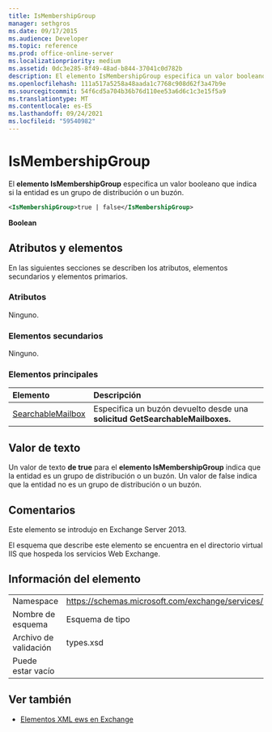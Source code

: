 ```yaml
---
title: IsMembershipGroup
manager: sethgros
ms.date: 09/17/2015
ms.audience: Developer
ms.topic: reference
ms.prod: office-online-server
ms.localizationpriority: medium
ms.assetid: 0dc3e285-8f49-48ad-b844-37041c0d782b
description: El elemento IsMembershipGroup especifica un valor booleano que indica si la entidad es un grupo de distribución o un buzón.
ms.openlocfilehash: 111a517a5258a48aada1c7768c908d62f3a47b9e
ms.sourcegitcommit: 54f6cd5a704b36b76d110ee53a6d6c1c3e15f5a9
ms.translationtype: MT
ms.contentlocale: es-ES
ms.lasthandoff: 09/24/2021
ms.locfileid: "59540982"
---
```

# <a name="ismembershipgroup"></a>IsMembershipGroup

El **elemento IsMembershipGroup** especifica un valor booleano que indica si la entidad es un grupo de distribución o un buzón. 
  
```XML
<IsMembershipGroup>true | false</IsMembershipGroup>
```

 **Boolean**
## <a name="attributes-and-elements"></a>Atributos y elementos

En las siguientes secciones se describen los atributos, elementos secundarios y elementos primarios.
  
### <a name="attributes"></a>Atributos

Ninguno.
  
### <a name="child-elements"></a>Elementos secundarios

Ninguno.
  
### <a name="parent-elements"></a>Elementos principales

|**Elemento**|**Descripción**|
|:-----|:-----|
|[SearchableMailbox](searchablemailbox.md) <br/> |Especifica un buzón devuelto desde una **solicitud GetSearchableMailboxes.**  <br/> |
   
## <a name="text-value"></a>Valor de texto

Un valor de texto **de true** para el **elemento IsMembershipGroup** indica que la entidad es un grupo de distribución o un buzón. Un valor de false indica que la entidad no es un grupo de distribución o un buzón. 
  
## <a name="remarks"></a>Comentarios

Este elemento se introdujo en Exchange Server 2013.
  
El esquema que describe este elemento se encuentra en el directorio virtual IIS que hospeda los servicios Web Exchange.
  
## <a name="element-information"></a>Información del elemento

|||
|:-----|:-----|
|Namespace  <br/> |https://schemas.microsoft.com/exchange/services/2006/types  <br/> |
|Nombre de esquema  <br/> |Esquema de tipo  <br/> |
|Archivo de validación  <br/> |types.xsd  <br/> |
|Puede estar vacío  <br/> ||
   
## <a name="see-also"></a>Ver también



- [Elementos XML ews en Exchange](ews-xml-elements-in-exchange.md)

